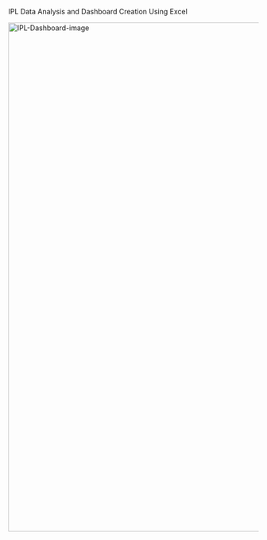 IPL Data Analysis and Dashboard Creation Using Excel

<img width="1024" alt="IPL-Dashboard-image" src="https://user-images.githubusercontent.com/72075661/229274295-554f7b1a-0007-4b09-9ea7-c178a9685057.png">
